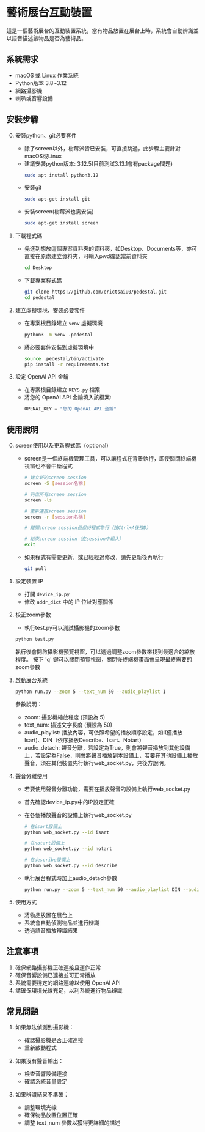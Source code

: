 # 藝術展台互動裝置

這是一個藝術展台的互動裝置系統，當有物品放置在展台上時，系統會自動辨識並以語音描述該物品是否為藝術品。

## 系統需求

- macOS 或 Linux 作業系統
- Python版本 3.8~3.12
- 網路攝影機
- 喇叭或音響設備

## 安裝步驟
0. 安裝python、git必要套件
   - 除了screen以外，樹莓派皆已安裝，可直接跳過，此步驟主要針對macOS或Linux
   - 建議安裝python版本: 3.12.5(目前測試3.13.1會有package問題)
      ```bash
      sudo apt install python3.12
      ```
   - 安裝git
      ```bash
      sudo apt-get install git
      ```
   - 安裝screen(樹莓派也需安裝)
      ```bash
      sudo apt-get install screen
      ```

1. 下載程式碼
   - 先進到想放這個專案資料夾的資料夾，如Desktop、Documents等，亦可直接在原處建立資料夾，可輸入pwd確認當前資料夾
      ```bash
      cd Desktop
      ```
   - 下載專案程式碼
      ```bash
      git clone https://github.com/erictsaiu0/pedestal.git
      cd pedestal
      ```

2. 建立虛擬環境、安裝必要套件
   - 在專案根目錄建立 `venv` 虛擬環境
     ```bash
     python3 -m venv .pedestal
     ```
   - 將必要套件安裝到虛擬環境中
     ```bash
     source .pedestal/bin/activate
     pip install -r requirements.txt
     ```

3. 設定 OpenAI API 金鑰
   - 在專案根目錄建立 `KEYS.py` 檔案
   - 將您的 OpenAI API 金鑰填入該檔案:
     ```python
     OPENAI_KEY = "您的 OpenAI API 金鑰"
     ```

## 使用說明
0. screen使用以及更新程式碼（optional）
   - screen是一個終端機管理工具，可以讓程式在背景執行，即使關閉終端機視窗也不會中斷程式
      ```bash
      # 建立新的screen session
      screen -S [session名稱]
      
      # 列出所有screen session
      screen -ls
      
      # 重新連接screen session
      screen -r [session名稱]
      
      # 離開screen session但保持程式執行（按Ctrl+A後按D）
      
      # 結束screen session（在session中輸入）
      exit
      ```
   - 如果程式有需要更新，或已經經過修改，請先更新後再執行
      ```bash
      git pull
      ```

1. 設定裝置 IP
   - 打開 `device_ip.py`
   - 修改 `addr_dict` 中的 IP 位址對應關係

2. 校正zoom參數
   - 執行test.py可以測試攝影機的zoom參數
   ```bash
   python test.py
   ```
   執行後會開啟攝影機預覽視窗，可以透過調整zoom參數來找到最適合的縮放程度。
   按下 'q' 鍵可以關閉預覽視窗，關閉後終端機畫面會呈現最終需要的zoom參數

3. 啟動展台系統
   ```bash
   python run.py --zoom 5 --text_num 50 --audio_playlist I
   ```
   參數說明：
   - zoom: 攝影機縮放程度 (預設為 5)
   - text_num: 描述文字長度 (預設為 50)
   - audio_playlist: 播放內容，可依照希望的播放順序設定，如I(僅播放Isart)、DIN（依序播放Describe、Isart、Notart）
   - audio_detach: 聲音分離，若設定為True，則會將聲音播放到其他設備上，若設定為False，則會將聲音播放到本設備上，若要在其他設備上播放聲音，須在其他裝置先行執行web_socket.py，見後方說明。

4. 聲音分離使用
   - 若要使用聲音分離功能，需要在播放聲音的設備上執行web_socket.py
   - 首先確認device_ip.py中的IP設定正確
   - 在各個播放聲音的設備上執行web_socket.py
      ```bash
      # 在isart設備上
      python web_socket.py --id isart
      
      # 在notart設備上
      python web_socket.py --id notart
      
      # 在describe設備上
      python web_socket.py --id describe
      ```
   
   - 執行展台程式時加上audio_detach參數
      ```bash
      python run.py --zoom 5 --text_num 50 --audio_playlist DIN --audio_detach True
      ```

4. 使用方式
   - 將物品放置在展台上
   - 系統會自動偵測物品並進行辨識
   - 透過語音播放辨識結果

## 注意事項

1. 確保網路攝影機正確連接且運作正常
2. 確保音響設備已連接並可正常播放
3. 系統需要穩定的網路連線以使用 OpenAI API
4. 請確保環境光線充足，以利系統進行物品辨識

## 常見問題

1. 如果無法偵測到攝影機：
   - 確認攝影機是否正確連接
   - 重新啟動程式

2. 如果沒有聲音輸出：
   - 檢查音響設備連接
   - 確認系統音量設定

3. 如果辨識結果不準確：
   - 調整環境光線
   - 確保物品放置位置正確
   - 調整 text_num 參數以獲得更詳細的描述


